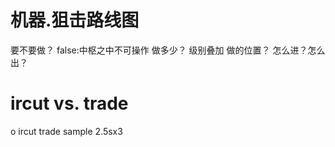 # 机器.狙击路线图

要不要做？
  false:中枢之中不可操作
做多少？
  级别叠加
做的位置？
怎么进？怎么出？

# ircut vs. trade
o       ircut         trade
sample  2.5sx3
